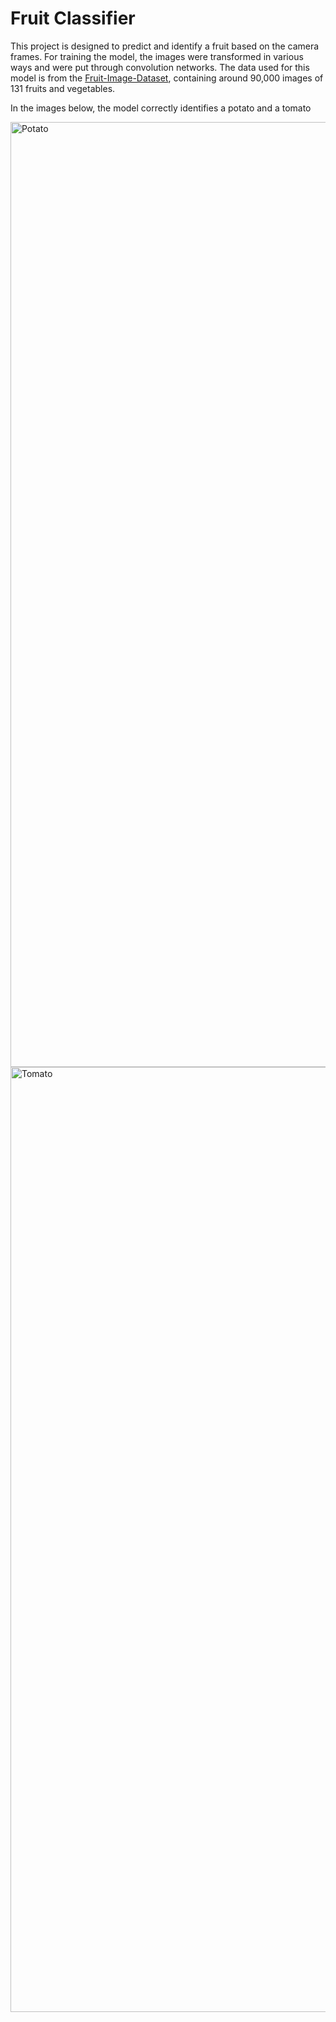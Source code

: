 # Fruit Classifier

This project is designed to predict and identify a fruit based on the camera frames.
For training the model, the images were transformed in various ways and were put
through convolution networks. The data used for this model is from the [Fruit-Image-Dataset](https://www.kaggle.com/datasets/ishandandekar/fruitimagedataset),
containing around 90,000 images of 131 fruits and vegetables.

In the images below, the model correctly identifies a potato and a tomato

<img width="1512" alt="Potato" src="https://github.com/wghauri/Fruit-Classifier/assets/88692517/2ef35e2c-4290-4636-a195-996c3f11c2db">
<img width="1512" alt="Tomato" src="https://github.com/wghauri/Fruit-Classifier/assets/88692517/647ffb5e-5b11-441f-b7e2-0659dffe4bce">
